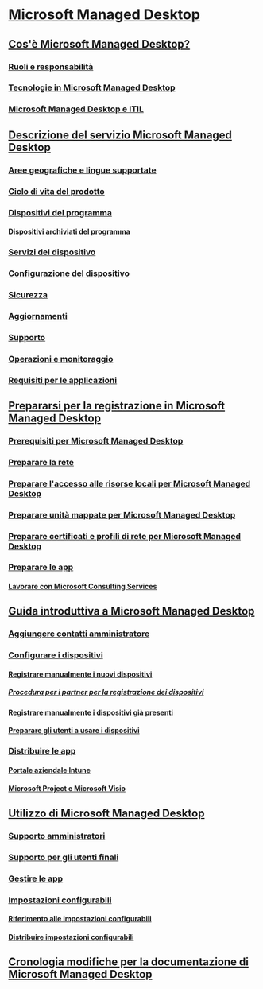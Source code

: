 # [Microsoft Managed Desktop](index.yml)
## [Cos'è Microsoft Managed Desktop?](intro/index.md)
### [Ruoli e responsabilità](intro/roles-and-responsibilities.md)
### [Tecnologie in Microsoft Managed Desktop](intro/technologies.md)
### [Microsoft Managed Desktop e ITIL](MMD-and-ITSM.md)
## [Descrizione del servizio Microsoft Managed Desktop](service-description/index.md)
### [Aree geografiche e lingue supportate](service-description/regions-languages.md)
### [Ciclo di vita del prodotto](service-description/device-lifecycle.md)
### [Dispositivi del programma](service-description/device-list.md)
#### [Dispositivi archiviati del programma](service-description/archived-device-list.md)
### [Servizi del dispositivo](service-description/device-services.md)
### [Configurazione del dispositivo](service-description/device-policies.md)
### [Sicurezza](service-description/security.md)
### [Aggiornamenti](service-description/updates.md)
### [Supporto](service-description/support.md)
### [Operazioni e monitoraggio](service-description/operations-and-monitoring.md)
### [Requisiti per le applicazioni](service-description/mmd-app-requirements.md)
## [Prepararsi per la registrazione in Microsoft Managed Desktop](get-ready/index.md)
### [Prerequisiti per Microsoft Managed Desktop](get-ready/prerequisites.md)
### [Preparare la rete](get-ready/network.md)
### [Preparare l'accesso alle risorse locali per Microsoft Managed Desktop](get-ready/authentication.md)
### [Preparare unità mappate per Microsoft Managed Desktop](get-ready/mapped-drives.md)
### [Preparare certificati e profili di rete per Microsoft Managed Desktop](get-ready/certs-wifi-lan.md)
### [Preparare le app](get-ready/apps.md)
#### [Lavorare con Microsoft Consulting Services](get-ready/apps-MCS.md)
## [Guida introduttiva a Microsoft Managed Desktop](get-started/index.md)
### [Aggiungere contatti amministratore](get-started/add-admin-contacts.md)
### [Configurare i dispositivi](get-started/set-up-devices.md)
#### [Registrare manualmente i nuovi dispositivi](get-started/register-devices-self.md)
##### [Procedura per i partner per la registrazione dei dispositivi](get-started/register-devices-partner.md)
#### [Registrare manualmente i dispositivi già presenti](get-started/register-reused-devices-self.md)
#### [Preparare gli utenti a usare i dispositivi](get-started/get-started-devices.md)
### [Distribuire le app](get-started/deploy-apps.md)
#### [Portale aziendale Intune](get-started/company-portal.md)
#### [Microsoft Project e Microsoft Visio](get-started/project-visio.md)
## [Utilizzo di Microsoft Managed Desktop](working-with-managed-desktop/index.md)
### [Supporto amministratori](working-with-managed-desktop/admin-support.md)
### [Supporto per gli utenti finali](working-with-managed-desktop/end-user-support.md)
### [Gestire le app](working-with-managed-desktop/manage-apps.md)
### [Impostazioni configurabili](working-with-managed-desktop/config-setting-overview.md)
#### [Riferimento alle impostazioni configurabili](working-with-managed-desktop/config-setting-ref.md)
#### [Distribuire impostazioni configurabili](working-with-managed-desktop/config-setting-deploy.md)
## [Cronologia modifiche per la documentazione di Microsoft Managed Desktop](change-history-managed-desktop.md)

